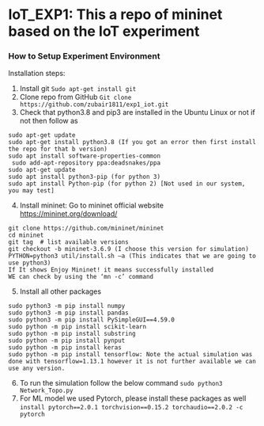 # IoT_EXP1: This a repo of mininet based on the IoT experiment 

### How to Setup Experiment Environment 
Installation steps:
1. Install git
``` Sudo apt-get install git ```
2. Clone repo from GitHub
``` Git clone https://github.com/zubair1811/exp1_iot.git ```
3. Check that python3.8 and pip3 are installed in the Ubuntu Linux or not if not then follow as
```
sudo apt-get update
sudo apt-get install python3.8 (If you got an error then first install the repo for that b version)
sudo apt install software-properties-common
 sudo add-apt-repository ppa:deadsnakes/ppa
sudo apt-get update
sudo apt install python3-pip (for python 3)
sudo apt install Python-pip (for python 2) [Not used in our system, you may test]
```
4. Install mininet: Go to mininet official website https://mininet.org/download/ 
```
git clone https://github.com/mininet/mininet
cd mininet
git tag  # list available versions
git checkout -b mininet-3.6.9 (I choose this version for simulation)
PYTHON=python3 util/install.sh –a (This indicates that we are going to use python3)
If It shows Enjoy Mininet! it means successfully installed 
WE can check by using the ‘mn -c’ command
```
5. Install all other packages 
```
sudo python3 -m pip install numpy
sudo python3 -m pip install pandas
sudo python3 -m pip install PySimpleGUI==4.59.0
sudo python -m pip install scikit-learn
sudo python -m pip install substring
sudo python -m pip install pynput
sudo python -m pip install keras
sudo python -m pip install tensorflow: Note the actual simulation was done with tensorflow=1.13.1 however it is not further available we can use any version.  
```	
6. To run the simulation follow the below command 
``` sudo python3 Network_Topo.py ```
7. For ML model we used Pytorch, please install these packages as well
   `install pytorch==2.0.1 torchvision==0.15.2 torchaudio==2.0.2 -c pytorch`
